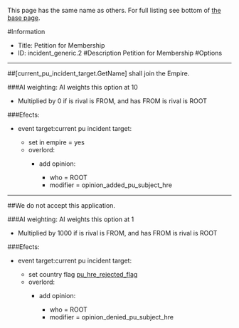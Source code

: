 This page has the same name as others. For full listing see bottom of [the base page](petition_for_membership.md).

#Information
 - Title: Petition for Membership
 - ID: incident_generic.2
#Description
Petition for Membership
#Options

___
##[current_pu_incident_target.GetName] shall join the Empire.

###AI weighting:
AI weights this option at 10
 - Multiplied by 0 if is rival is FROM, and has FROM is rival is ROOT


###Efects:<ul><li>event target:current pu incident target:</li><ul><li>set in empire = yes</li><li>overlord:</li><ul><li>add opinion:</li><ul><li>who = ROOT</li><li>modifier = opinion_added_pu_subject_hre</li></ul></ul></ul></ul>

___
##We do not accept this application.

###AI weighting:
AI weights this option at 1
 - Multiplied by 1000 if is rival is FROM, and has FROM is rival is ROOT


###Efects:<ul><li>event target:current pu incident target:</li><ul><li>set country flag [pu_hre_rejected_flag](../flags/pu_hre_rejected_flag.md)</li><li>overlord:</li><ul><li>add opinion:</li><ul><li>who = ROOT</li><li>modifier = opinion_denied_pu_subject_hre</li></ul></ul></ul></ul>
